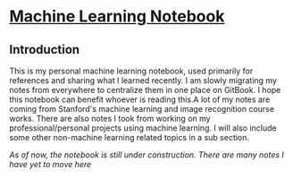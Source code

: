 # [Machine Learning Notebook](https://calvinfeng.gitbooks.io/machine-learning-notebook/content/)
## Introduction
This is my personal machine learning notebook, used primarily for references and sharing what I learned recently. I am
slowly migrating my notes from everywhere to centralize them in one place on GitBook. I hope this notebook can benefit
whoever is reading this.A lot of my notes are coming from Stanford's machine learning and image recognition course works.
There are also notes I took from working on my professional/personal projects using machine learning. I will also include
some other non-machine learning related topics in a sub section.

*As of now, the notebook is still under construction. There are many notes I have yet to move here*
